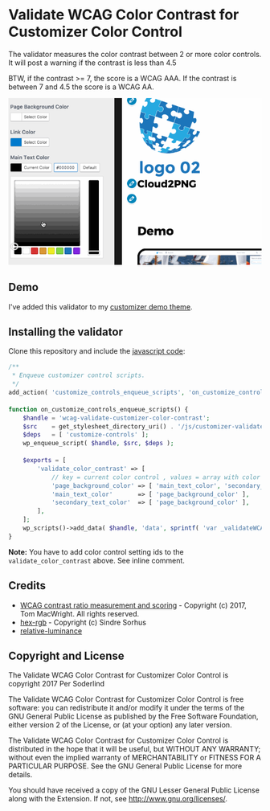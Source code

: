 # Validate WCAG Color Contrast for Customizer Color Control

The validator measures the color contrast between 2 or more color controls. It will post a warning if the contrast is less than 4.5

BTW, if the contrast >= 7,  the score is a WCAG AAA. If the contrast is between 7 and 4.5 the score is a WCAG AA.

<img src="assets/wcag-color-contrast.gif" width="650" />

## Demo

I've added this validator to my [customizer demo theme](https://github.com/soderlind/2016-customizer-demo).

## Installing the validator

Clone this repository and include the [javascript code](customizer-validate-wcag-color-contrast.js):

```php
/**
 * Enqueue customizer control scripts.
 */
add_action( 'customize_controls_enqueue_scripts', 'on_customize_controls_enqueue_scripts' );

function on_customize_controls_enqueue_scripts() {
	$handle = 'wcag-validate-customizer-color-contrast';
	$src    = get_stylesheet_directory_uri() . '/js/customizer-validate-wcag-color-contrast.js';
	$deps   = [ 'customize-controls' ];
	wp_enqueue_script( $handle, $src, $deps );

	$exports = [
		'validate_color_contrast' => [
			// key = current color control , values = array with color controls to check color contrast against
			'page_background_color' => [ 'main_text_color', 'secondary_text_color' ],
			'main_text_color'       => [ 'page_background_color' ],
			'secondary_text_color'  => [ 'page_background_color' ],
		],
	];
	wp_scripts()->add_data( $handle, 'data', sprintf( 'var _validateWCAGColorContrastExports = %s;', wp_json_encode( $exports ) ) );
}
```

**Note:** You have to add color control setting ids to the `validate_color_contrast` above. See inline comment.

## Credits ##

- [WCAG contrast ratio measurement and scoring](https://github.com/tmcw/wcag-contrast) - Copyright (c) 2017, Tom MacWright. All rights reserved.
- [hex-rgb](https://github.com/sindresorhus/hex-rgb) - Copyright (c) Sindre Sorhus
- [relative-luminance](https://github.com/tmcw/relative-luminance)



## Copyright and License

The Validate WCAG Color Contrast for Customizer Color Control is copyright 2017 Per Soderlind

The Validate WCAG Color Contrast for Customizer Color Control is free software: you can redistribute it and/or modify it under the terms of the GNU General Public License as published by the Free Software Foundation, either version 2 of the License, or (at your option) any later version.

The Validate WCAG Color Contrast for Customizer Color Control is distributed in the hope that it will be useful, but WITHOUT ANY WARRANTY; without even the implied warranty of MERCHANTABILITY or FITNESS FOR A PARTICULAR PURPOSE. See the GNU General Public License for more details.

You should have received a copy of the GNU Lesser General Public License along with the Extension. If not, see http://www.gnu.org/licenses/.
